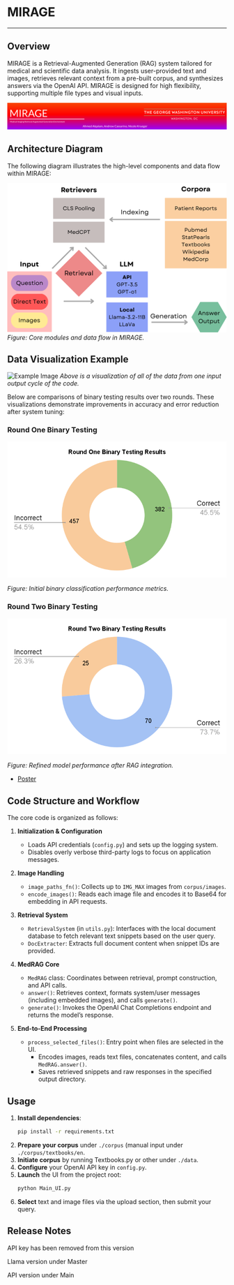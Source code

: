 # MIRAGE

---

## Overview
MIRAGE is a Retrieval-Augmented Generation (RAG) system tailored for medical and scientific data analysis. It ingests user-provided text and images, retrieves relevant context from a pre-built corpus, and synthesizes answers via the OpenAI API. MIRAGE is designed for high flexibility, supporting multiple file types and visual inputs.

![Header](./resources/MIRAGE2.png)

## Architecture Diagram
The following diagram illustrates the high-level components and data flow within MIRAGE:

![System Architecture](./resources/Architecture.png)
*Figure: Core modules and data flow in MIRAGE.*

## Data Visualization Example

![Example Image](./resources/Figure_1.png)
*Above is a visualization of all of the data from one input output cycle of the code.*


Below are comparisons of binary testing results over two rounds. These visualizations demonstrate improvements in accuracy and error reduction after system tuning:

### Round One Binary Testing
![Round One Binary Testing Results](./resources/RoundOneBinaryTestingResults.png)

*Figure: Initial binary classification performance metrics.*

### Round Two Binary Testing
![Round Two Binary Testing Results](./resources/RoundTwoBinaryTestingResults.png)

*Figure: Refined model performance after RAG integration.*

- [Poster](./resources/0ad59c96-a234-4c10-8855-484b9e4eb8d7.pdf)

## Code Structure and Workflow
The core code is organized as follows:

1. **Initialization & Configuration**  
   - Loads API credentials (`config.py`) and sets up the logging system.
   - Disables overly verbose third-party logs to focus on application messages.

2. **Image Handling**  
   - `image_paths_fn()`: Collects up to `IMG_MAX` images from `corpus/images`.
   - `encode_images()`: Reads each image file and encodes it to Base64 for embedding in API requests.

3. **Retrieval System**  
   - `RetrievalSystem` (in `utils.py`): Interfaces with the local document database to fetch relevant text snippets based on the user query.
   - `DocExtracter`: Extracts full document content when snippet IDs are provided.

4. **MedRAG Core**  
   - `MedRAG` class: Coordinates between retrieval, prompt construction, and API calls.  
   - `answer()`: Retrieves context, formats system/user messages (including embedded images), and calls `generate()`.
   - `generate()`: Invokes the OpenAI Chat Completions endpoint and returns the model’s response.

5. **End-to-End Processing**  
   - `process_selected_files()`: Entry point when files are selected in the UI.  
     - Encodes images, reads text files, concatenates content, and calls `MedRAG.answer()`.
     - Saves retrieved snippets and raw responses in the specified output directory.

## Usage
1. **Install dependencies**:
   ```bash
   pip install -r requirements.txt
   ```
2. **Prepare your corpus** under `./corpus` (manual input under `./corpus/textbooks/en`.
3. **Initiate corpus** by running Textbooks.py or other under `./data`.
4. **Configure** your OpenAI API key in `config.py`.
5. **Launch** the UI from the project root:
   ```bash
   python Main_UI.py
   ```
6. **Select** text and image files via the upload section, then submit your query.


## Release Notes
API key has been removed from this version

Llama version under Master

API version under Main

